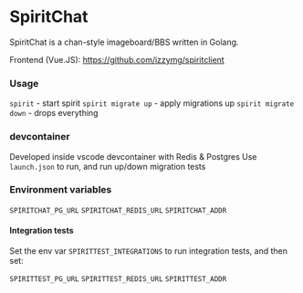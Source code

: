 # SpiritChat

SpiritChat is a chan-style imageboard/BBS written in Golang.

Frontend (Vue.JS): https://github.com/izzymg/spiritclient

### Usage
`spirit` - start spirit
`spirit migrate up` - apply migrations up
`spirit migrate down` - drops everything

### devcontainer

Developed inside vscode devcontainer with Redis & Postgres
Use `launch.json` to run, and run up/down migration tests

### Environment variables

`SPIRITCHAT_PG_URL` `SPIRITCHAT_REDIS_URL` `SPIRITCHAT_ADDR`


#### Integration tests

Set the env var `SPIRITTEST_INTEGRATIONS` to run integration tests, and then set:

`SPIRITTEST_PG_URL` `SPIRITTEST_REDIS_URL` `SPIRITTEST_ADDR`


